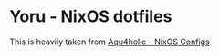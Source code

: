# Yoru - NixOS dotfiles

This is heavily taken from [Aqu4holic - NixOS Configs](https://github.com/aqu4holic/yuki)